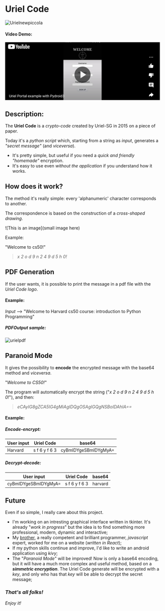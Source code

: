 # **Uriel Code**

![Urielnewpiccola](https://user-images.githubusercontent.com/65650311/203684846-5fdac103-1dff-4b14-b1ac-50e4d3de05ce.jpg)  




#### Video Demo:

[![Watch the video](https://raw.githubusercontent.com/Uriel-SG/Uriel-Portal/main/example.jpg)](https://youtu.be/8EHYuSfHobg)

## Description:

The **Uriel Code** is a *crypto-code* created by Uriel-SG in 2015 on a piece of paper.

Today it's a *python script* which, starting from a string as *input*, generates a *"secret message"* (and *viceversa*).

- It's pretty simple, but useful if you need a *quick and friendly "homemade"* encryption.
- It's easy to use even *without the application* if you understand how it works.


## How does it work?

The method it's really simple: every 'alphanumeric' character corresponds to another.

The correspondence is based on the construction of a *cross-shaped drawing*.

![This is an image](small image here)

Example:

"Welcome to cs50!"

> *x 2 o d 9 n 2   4 9   d 5 h 0!*


## PDF Generation

If the user wants, it is possible to print the message in a pdf file with the *Uriel Code logo*.

#### Example:

*Input* --> "Welcome to Harvard cs50 course: introduction to Python Programming"

##### *PDFOutput sample*:

![urielpdf](https://user-images.githubusercontent.com/65650311/203441129-db1d2c74-1dd2-48a4-a826-5419601e00f7.jpg)


## Paranoid Mode

It gives the possibility to **encode** the encrypted message with the base64 method and *viceversa*.



"*Welcome to CS50!*"

The program will automatically encrypt the string ("*x 2 o d 9 n 2   4 9   d 5 h 0!*"), and then:

> *eCAyIG8gZCA5IG4gMiAgIDQgOSAgIGQgNSBoIDAhIA==*

#### Example:
##### *Encode-encrypt:*

|  **User input**  |   **Uriel Code**   |       **base64**         |
| ------------- | -------------  | -------------------- |
|    Harvard     | s f 6 y f 6 3  | cyBmIDYgeSBmIDYgMyA= |

##### *Decrypt-decode:*

|  **User input**  |   **Uriel Code**   |       **base64**         |
| ------------- | -------------  | -------------------- |
|   cyBmIDYgeSBmIDYgMyA=     | s f 6 y f 6 3  | harvard |

## Future

Even if so simple, I really care about this project.

- I'm working on an intresting graphical interface written in tkinter. It's already "*work in progress*" but the idea is to find something more professional, modern, dynamic and interactive;
- My [brother](https://github.com/Dabolus), a really competent and brilliant programmer, *javascript* expert, worked for me on a website (*written in React*);
- If my python skills continue and improve, I'd like to write an android application using *kivy*;
- The "*Paranoid Mode*" will be improved! Now is only a base64 encoding, but it will have a much more complex and useful method, based on a ***simmetric encryption***. The Uriel Code generate will be encrypted with a *key*, and only who has that *key* will be able to decrypt the secret message;

### *That's all folks!*
*Enjoy it!*
